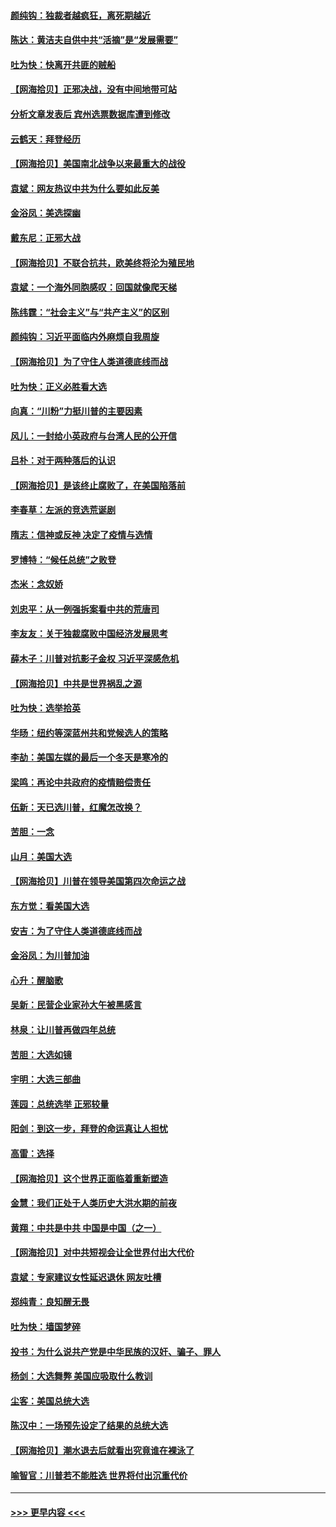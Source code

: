 #### [颜纯钩：独裁者越疯狂，离死期越近](../pages/nsc993/n12569055.md?t=11232151) 
#### [陈达：黄洁夫自供中共“活摘”是“发展需要”](../pages/nsc993/n12568541.md?t=11232151) 
#### [吐为快：快离开共匪的贼船](../pages/nsc993/n12568462.md?t=11232151) 
#### [【网海拾贝】正邪决战，没有中间地带可站](../pages/nsc993/n12568439.md?t=11232151) 
#### [分析文章发表后 宾州选票数据库遭到修改](../pages/nsc993/n12568105.md?t=11232151) 
#### [云鹤天：拜登经历](../pages/nsc993/n12567294.md?t=11232151) 
#### [【网海拾贝】美国南北战争以来最重大的战役](../pages/nsc993/n12567247.md?t=11232151) 
#### [袁斌：网友热议中共为什么要如此反美](../pages/nsc993/n12567162.md?t=11232151) 
#### [金浴凤：美选探幽](../pages/nsc993/n12567147.md?t=11232151) 
#### [戴东尼：正邪大战](../pages/nsc993/n12567033.md?t=11232151) 
#### [【网海拾贝】不联合抗共，欧美终将沦为殖民地](../pages/nsc993/n12565068.md?t=11232151) 
#### [袁斌：一个海外同胞感叹：回国就像爬天梯](../pages/nsc993/n12564986.md?t=11232151) 
#### [陈纬霆：“社会主义”与“共产主义”的区别](../pages/nsc993/n12562417.md?t=11232151) 
#### [颜纯钩：习近平面临内外麻烦自我周旋](../pages/nsc993/n12563356.md?t=11232151) 
#### [【网海拾贝】为了守住人类道德底线而战](../pages/nsc993/n12562542.md?t=11232151) 
#### [吐为快：正义必胜看大选](../pages/nsc993/n12561967.md?t=11232151) 
#### [向真：“川粉”力挺川普的主要因素](../pages/nsc993/n12560774.md?t=11232151) 
#### [风儿：一封给小英政府与台湾人民的公开信](../pages/nsc993/n12560581.md?t=11232151) 
#### [吕朴：对于两种落后的认识](../pages/nsc993/n12560492.md?t=11232151) 
#### [【网海拾贝】是该终止腐败了，在美国陷落前](../pages/nsc993/n12559936.md?t=11232151) 
#### [李春草：左派的竞选荒诞剧](../pages/nsc993/n12558380.md?t=11232151) 
#### [隋志：信神或反神 决定了疫情与选情](../pages/nsc993/n12558255.md?t=11232151) 
#### [罗博特：“候任总统”之败登](../pages/nsc993/n12558189.md?t=11232151) 
#### [杰米：念奴娇](../pages/nsc993/n12558174.md?t=11232151) 
#### [刘忠平：从一例强拆案看中共的荒唐司](../pages/nsc993/n12558036.md?t=11232151) 
#### [李友友：关于独裁腐败中国经济发展思考](../pages/nsc993/n12558004.md?t=11232151) 
#### [薛木子：川普对抗影子金权 习近平深感危机](../pages/nsc993/n12557342.md?t=11232151) 
#### [【网海拾贝】中共是世界祸乱之源](../pages/nsc993/n12555353.md?t=11232151) 
#### [吐为快：选举拾英](../pages/nsc993/n12555041.md?t=11232151) 
#### [华旸：纽约等深蓝州共和党候选人的策略](../pages/nsc993/n12554309.md?t=11232151) 
#### [李劼：美国左媒的最后一个冬天是寒冷的](../pages/nsc993/n12552947.md?t=11232151) 
#### [梁鸣：再论中共政府的疫情赔偿责任](../pages/nsc993/n12553012.md?t=11232151) 
#### [伍新：天已选川普，红魔怎改换？](../pages/nsc993/n12552970.md?t=11232151) 
#### [苦胆：一念](../pages/nsc993/n12552957.md?t=11232151) 
#### [山月：美国大选](../pages/nsc993/n12552446.md?t=11232151) 
#### [【网海拾贝】川普在领导美国第四次命运之战](../pages/nsc993/n12551973.md?t=11232151) 
#### [东方觉：看美国大选](../pages/nsc993/n12551647.md?t=11232151) 
#### [安吉：为了守住人类道德底线而战](../pages/nsc993/n12551111.md?t=11232151) 
#### [金浴凤：为川普加油](../pages/nsc993/n12551085.md?t=11232151) 
#### [心升：醒脑歌](../pages/nsc993/n12550984.md?t=11232151) 
#### [吴新：民营企业家孙大午被黑感言](../pages/nsc993/n12550656.md?t=11232151) 
#### [林泉：让川普再做四年总统](../pages/nsc993/n12550640.md?t=11232151) 
#### [苦胆：大选如镜](../pages/nsc993/n12550630.md?t=11232151) 
#### [宇明：大选三部曲](../pages/nsc993/n12550603.md?t=11232151) 
#### [莲园：总统选举 正邪较量](../pages/nsc993/n12550594.md?t=11232151) 
#### [阳剑：到这一步，拜登的命运真让人担忧](../pages/nsc993/n12549093.md?t=11232151) 
#### [高雷：选择](../pages/nsc993/n12549087.md?t=11232151) 
#### [【网海拾贝】这个世界正面临着重新塑造](../pages/nsc993/n12548326.md?t=11232151) 
#### [金慧：我们正处于人类历史大洪水期的前夜](../pages/nsc993/n12547914.md?t=11232151) 
#### [黄翔：中共是中共 中国是中国（之一）](../pages/nsc993/n12547576.md?t=11232151) 
#### [【网海拾贝】对中共短视会让全世界付出大代价](../pages/nsc993/n12546043.md?t=11232151) 
#### [袁斌：专家建议女性延迟退休 网友吐槽](../pages/nsc993/n12545424.md?t=11232151) 
#### [郑纯青：良知醒无畏](../pages/nsc993/n12545394.md?t=11232151) 
#### [吐为快：墙国梦碎](../pages/nsc993/n12545309.md?t=11232151) 
#### [投书：为什么说共产党是中华民族的汉奸、骗子、罪人](../pages/nsc993/n12545089.md?t=11232151) 
#### [杨剑：大选舞弊 美国应吸取什么教训](../pages/nsc993/n12543937.md?t=11232151) 
#### [尘客：美国总统大选](../pages/nsc993/n12543828.md?t=11232151) 
#### [陈汉中：一场预先设定了结果的总统大选](../pages/nsc993/n12543564.md?t=11232151) 
#### [【网海拾贝】潮水退去后就看出究竟谁在裸泳了](../pages/nsc993/n12543321.md?t=11232151) 
#### [喻智官：川普若不能胜选 世界将付出沉重代价](../pages/nsc993/n12541352.md?t=11232151) 

----
#### [ >>> 更早内容 <<< ](../indexes/nsc993-earlier.md)
